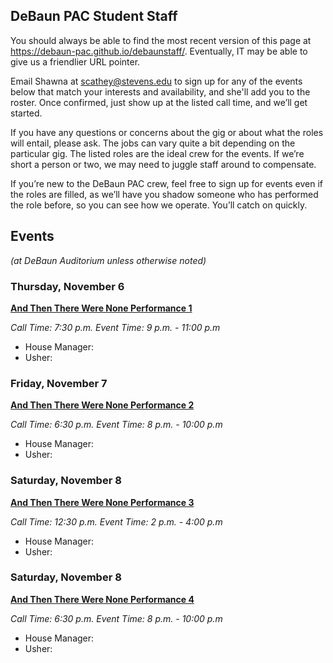 ## DeBaun PAC Student Staff

You should always be able to find the most recent version of this page at <https://debaun-pac.github.io/debaunstaff/>. Eventually, IT may be able to give us a friendlier URL pointer.

Email Shawna at <scathey@stevens.edu>  to sign up for any of the events below that match your interests and availability, and she'll add you to the roster. Once confirmed, just show up at the listed call time, and we’ll get started.

If you have any questions or concerns about the gig or about what the roles will entail, please ask. The jobs can vary quite a bit depending on the particular gig. The listed roles are the ideal crew for the events. If we’re short a person or two, we may need to juggle staff around to compensate.

If you’re new to the DeBaun PAC crew, feel free to sign up for events even if the roles are filled, as we’ll have you shadow someone who has performed the role before, so you can see how we operate. You’ll catch on quickly.


## Events
*(at DeBaun Auditorium unless otherwise noted)*



### Thursday, November 6
<ins>**And Then There Were None Performance 1**<ins>

_Call Time: 7:30 p.m. Event Time: 9 p.m. - 11:00 p.m_

- House Manager: 
- Usher:

### Friday, November 7
<ins>**And Then There Were None Performance 2**<ins>

_Call Time: 6:30 p.m. Event Time: 8 p.m. - 10:00 p.m_

- House Manager: 
- Usher:


### Saturday, November 8
<ins>**And Then There Were None Performance 3**<ins>

_Call Time: 12:30 p.m. Event Time: 2 p.m. - 4:00 p.m_

- House Manager: 
- Usher:


### Saturday, November 8
<ins>**And Then There Were None Performance 4**<ins>

_Call Time: 6:30 p.m. Event Time: 8 p.m. - 10:00 p.m_

- House Manager: 
- Usher:

